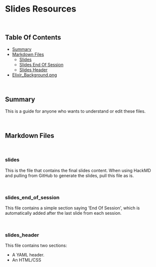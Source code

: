 # Slides Resources

<br/>

## Table Of Contents

- [Summary](#Summary)
- [Markdown Files](#Markdown-Files)
  - [Slides](#Slides)
  - [Slides End Of Session](#Slides-End-Of-Session)
  - [Slides Header](#Slides-Header)
- [Elixir_Background.png](#Elixir_Background)
  
<br/>

## Summary

This is a guide for anyone who wants to understand or edit these files.

<br/>

## Markdown Files

<br/>

### slides

This is the file that contains the final slides content.
When using HackMD and pulling from GitHub to generate the slides, pull this file as is.

<br/>

### slides_end_of_session

This file contains a simple section saying 'End Of Session', which is automatically added after the last slide from each session.

<br/>

### slides_header

This file contains two sections:

- A YAML header.
- An HTML/CSS <style> section.

<br/>

The YAML header carries information regarding:

- The title of the HTML document that will be generated by HackMD (this will be reflected on the tab title of the slides page that opens on your web browser).
- The theme of the slides (which mostly affects the background color). Do note that, if there is a background image, it will sit on top of the original background.

<br/>

The HTML/CSS <style> section carries information regarding:
  
- The font size of the whole slide presentation.
- The background for the whole slide presentation. In this case, it features an address that is recognised by HackMD as a reference to an image, which happens to be a white background with an **Elixir** logo on the bottom left. The background is set to cover each slide entirely.

<br/>

### Elixir_Background

This is the background for the slides. This file is not really used by any script. It is simply stored in this folder as a reference.

<img src="Elixir_Background.png" width="125" height="100">

Integrating it into the slide presentation entails:

1. Adding it first as an image file on HackMD.
2. Copying the address that is generated.
3. Pasting the address into the slides_header.md file, at the right location (within the url() tag). 


